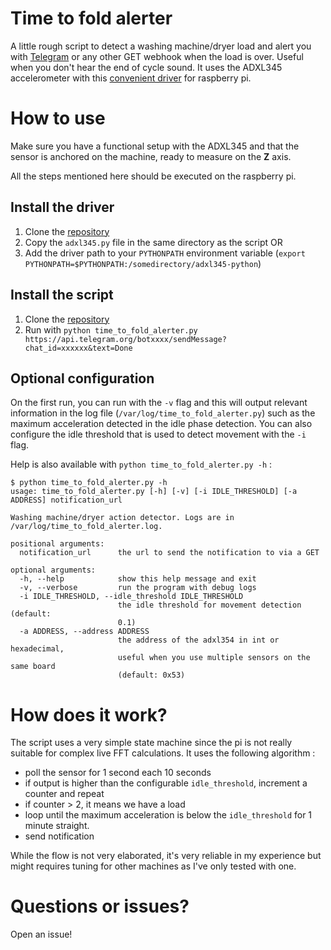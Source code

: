 # Time to fold alerter
A little rough script to detect a washing machine/dryer load and alert you with [Telegram](https://telegram.org/) or any other GET webhook when the load is over. Useful when you don't hear the end of cycle sound. It uses the ADXL345 accelerometer with this [convenient driver](https://github.com/pimoroni/adxl345-python) for raspberry pi.

# How to use
Make sure you have a functional setup with the ADXL345 and that the sensor is anchored on the machine, ready to measure on the **Z** axis.

All the steps mentioned here should be executed on the raspberry pi.
## Install the driver
1. Clone the [repository](https://github.com/pimoroni/adxl345-python)
2. Copy the `adxl345.py` file in the same directory as the script OR
3. Add the driver path to your `PYTHONPATH` environment variable (`export PYTHONPATH=$PYTHONPATH:/somedirectory/adxl345-python`)

## Install the script
1. Clone the [repository](https://github.com/jebeaudet/time-to-fold-alerter)
2. Run with `python time_to_fold_alerter.py https://api.telegram.org/botxxxx/sendMessage?chat_id=xxxxxx&text=Done`

## Optional configuration
On the first run, you can run with the `-v` flag and this will output relevant information in the log file (`/var/log/time_to_fold_alerter.py`) such as the maximum acceleration detected in the idle phase detection. You can also configure the idle threshold that is used to detect movement with the `-i` flag.

Help is also available with `python time_to_fold_alerter.py -h` : 
```
$ python time_to_fold_alerter.py -h
usage: time_to_fold_alerter.py [-h] [-v] [-i IDLE_THRESHOLD] [-a ADDRESS] notification_url

Washing machine/dryer action detector. Logs are in
/var/log/time_to_fold_alerter.log.

positional arguments:
  notification_url      the url to send the notification to via a GET

optional arguments:
  -h, --help            show this help message and exit
  -v, --verbose         run the program with debug logs
  -i IDLE_THRESHOLD, --idle_threshold IDLE_THRESHOLD
                        the idle threshold for movement detection (default:
                        0.1)
  -a ADDRESS, --address ADDRESS
                        the address of the adxl354 in int or hexadecimal,
                        useful when you use multiple sensors on the same board
                        (default: 0x53)
```

# How does it work?
The script uses a very simple state machine since the pi is not really suitable for complex live FFT calculations. It uses the following algorithm : 
- poll the sensor for 1 second each 10 seconds
- if output is higher than the configurable `idle_threshold`, increment a counter and repeat
- if counter > 2, it means we have a load
- loop until the maximum acceleration is below the `idle_threshold` for 1 minute straight.
- send notification

While the flow is not very elaborated, it's very reliable in my experience but might requires tuning for other machines as I've only tested with one.

# Questions or issues?
Open an issue!